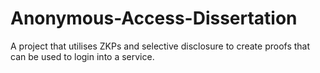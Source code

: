 # Anonymous-Access-Dissertation
A project that utilises ZKPs and selective disclosure to create proofs that can be used to login into a service.
